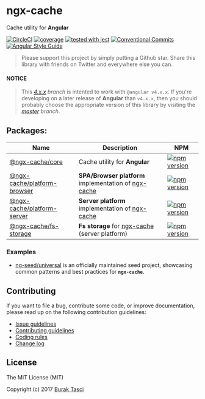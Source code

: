 # ngx-cache
Cache utility for **Angular**

[![CircleCI](https://circleci.com/gh/fulls1z3/ngx-cache.svg?style=shield)](https://circleci.com/gh/fulls1z3/ngx-cache)
[![coverage](https://codecov.io/github/fulls1z3/ngx-cache/coverage.svg?branch=master)](https://codecov.io/gh/fulls1z3/ngx-cache)
[![tested with jest](https://img.shields.io/badge/tested_with-jest-99424f.svg)](https://github.com/facebook/jest)
[![Conventional Commits](https://img.shields.io/badge/Conventional%20Commits-1.0.0-yellow.svg)](https://conventionalcommits.org)
[![Angular Style Guide](https://mgechev.github.io/angular2-style-guide/images/badge.svg)](https://angular.io/styleguide)

> Please support this project by simply putting a Github star. Share this library with friends on Twitter and everywhere else you can.

#### NOTICE
> This *[4.x.x] branch* is intented to work with `@angular v4.x.x`. If you're developing on a later release of **Angular**
than `v4.x.x`, then you should probably choose the appropriate version of this library by visiting the *[master] branch*.

## Packages:
Name | Description | NPM
--- | --- | ---
[@ngx-cache/core](https://github.com/fulls1z3/ngx-cache/tree/master/packages/@ngx-cache/core) | Cache utility for **Angular** | [![npm version](https://badge.fury.io/js/%40ngx-cache%2Fcore.svg)](https://www.npmjs.com/package/@ngx-cache/core)
[@ngx-cache/platform-browser](https://github.com/fulls1z3/ngx-cache/tree/master/packages/@ngx-cache/platform-browser) | **SPA/Browser platform** implementation of [ngx-cache] | [![npm version](https://badge.fury.io/js/%40ngx-cache%2Fplatform-browser.svg)](https://www.npmjs.com/package/@ngx-cache/platform-browser)
[@ngx-cache/platform-server](https://github.com/fulls1z3/ngx-cache/tree/master/packages/@ngx-cache/platform-server) | **Server platform** implementation of [ngx-cache] | [![npm version](https://badge.fury.io/js/%40ngx-cache%2Fplatform-server.svg)](https://www.npmjs.com/package/@ngx-cache/platform-server)
[@ngx-cache/fs-storage](https://github.com/fulls1z3/ngx-cache/tree/master/packages/@ngx-cache/fs-storage) | **Fs storage** for [ngx-cache] (server platform) | [![npm version](https://badge.fury.io/js/%40ngx-cache%2Ffs-storage.svg)](https://www.npmjs.com/package/@ngx-cache/fs-storage)

### Examples
- [ng-seed/universal] is an officially maintained seed project, showcasing common patterns and best practices for **`ngx-cache`**.

## Contributing
If you want to file a bug, contribute some code, or improve documentation, please read up on the following contribution guidelines:
- [Issue guidelines](CONTRIBUTING.md#submit)
- [Contributing guidelines](CONTRIBUTING.md)
- [Coding rules](CONTRIBUTING.md#rules)
- [Change log](CHANGELOG.md)

## License
The MIT License (MIT)

Copyright (c) 2017 [Burak Tasci]

[master]: https://github.com/ngx-cache/core/tree/master
[4.x.x]: https://github.com/ngx-cache/core/tree/4.x.x
[ngx-cache]: https://github.com/fulls1z3/ngx-cache
[ng-seed/universal]: https://github.com/ng-seed/universal
[Burak Tasci]: https://github.com/fulls1z3
